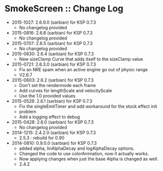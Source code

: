 # SmokeScreen :: Change Log

* 2015-1027: 2.6.9.0 (sarbian) for KSP 0.7.3
	+ No changelog provided
* 2015-0816: 2.6.8 (sarbian) for KSP 0.7.3
	+ No changelog provided
* 2015-0707: 2.6.5 (sarbian) for KSP 0.7.3
	+ No changelog provided
* 2015-0630: 2.6.4 (sarbian) for KSP 0.7.3
	+ New sizeClamp Curve that adds itself to the sizeClamp value
* 2015-0721: 2.6.3.0 (sarbian) for KSP 0.7.3
	+ Fix an NRE spam when an active engine go out of physic range
	+ V2.6.7
* 2015-0603: 2.6.2 (sarbian) for KSP 0.7.3
	+ Don't set the rendermode each frame
	+ Add curves for lengthScale and velocityScale
	+ Use the 1.0 provided values
* 2015-0526: 2.6.1 (sarbian) for KSP 0.7.3
	+ Fix the singleEmitTimer and add workaround for the stock effect init
	+ problem
	+ Add a logging effect to debug
* 2015-0428: 2.6.0 (sarbian) for KSP 0.7.3
	+ No changelog provided
* 2014-1215: 2.4.2.0 (sarbian) for KSP 0.7.3
	+ 2.5.3 : rebuild for 0.90
* 2014-0810: 0.9.0.0 (sarbian) for KSP 0.7.3
	+ added alpha, linAlphaDecay and logAlphaDecay options.
	+ Changed the code to use colorAnimation, now it actually works.
	+ Now applying changes when just the base Alpha is changed as well.
	+ 2.4.2
